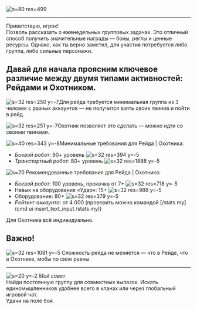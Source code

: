 ![s=80 res=499]()
***
Приветствую, игрок!  
Позволь рассказать о еженедельных групповых задачах. Это отличный способ получить значительные награды — боны, реглы и ценные ресурсы. Однако, как ты верно заметил, для участия потребуется либо группа, либо сильные персонажи.

## Давай для начала проясним ключевое различие между двумя типами активностей: Рейдами и Охотником.
![s=32 res=250 y=-7]()Для рейда требуется минимальная группа из 3 человек с разных аккаунтов — не получится взять своих твинов и пойти в рейд.

![s=32 res=251 y=-7]()Охотник позволяет это сделать — можно идти со своими твинами.

![s=40 res=343 y=-8]()Минимальные требования для Рейда | Охотника:
- *Боевой робот*: 90+ уровень ![s=32 res=394 y=-5]()
- *Транспортный робот*: 80+ уровень ![s=32 res=1888 y=-5]()

![s=20](ui/game/panel/poll) Рекомендованные требования для Рейда | Охотника:
- *Боевой робот*: 100 уровень, прокачка от 7+ ![s=32 res=718 y=-5]()
- Навык на оборудование «Удар»: 15+ ![s=32 res=988 y=-5]()
- Оборудование: 80+ ![s=32 res=379 y=-5]()
- *Рейтинг аккаунта*: от 4 000 (проверить можно командой [/stats my](cmd ui insert_text_input /stats my))

Для Охотника всё индивидуально.

## Важно!
![s=32 res=1081 y=-5]() Сложность рейда не меняется — что в Рейде, что в Охотнике, мобы по силе равны.

***
![s=20 y=-2](ui/world/star_circle) *Мой совет*  
Найди постоянную группу для совместных вылазок. Искать единомышленников удобнее всего в кланах или через глобальный игровой чат.  
Удачи на поле боя.